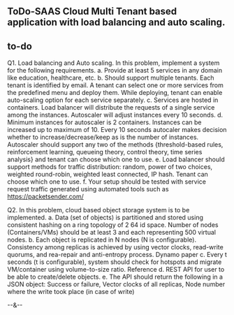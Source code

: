 ## ToDo-SAAS Cloud Multi Tenant based application with load balancing and auto scaling.

## to-do

Q1. Load balancing and Auto scaling. In this problem, implement a system for the following requirements.
a. Provide at least 5 services in any domain like education, healthcare, etc.
b. Should support multiple tenants. Each tenant is identified by email. A tenant can select one
or more services from the predefined menu and deploy them. While deploying, tenant can
enable auto-scaling option for each service separately.
c. Services are hosted in containers. Load balancer will distribute the requests of a single service
among the instances. Autoscaler will adjust instances every 10 seconds.
d. Minimum instances for autoscaler is 2 containers. Instances can be increased up to maximum
of 10. Every 10 seconds autocaler makes decision whether to increase/decrease/keep as is
the number of instances. Autoscaler should support any two of the methods {threshold-based
rules, reinforcement learning, queueing theory, control theory, time series analysis} and
tenant can choose which one to use.
e. Load balancer should support methods for traffic distribution: random, power of two choices,
weighted round-robin, weighted least connected, IP hash. Tenant can choose which one to
use.
f. Your setup should be tested with service request traffic generated using automated tools
such as https://packetsender.com/

Q2. In this problem, cloud based object storage system is to be implemented.
a. Data (set of objects) is partitioned and stored using consistent hashing on a ring topology of
2
64 id space. Number of nodes (Containers/VMs) should be at least 3 and each representing
500 virtual nodes.
b. Each object is replicated in N nodes (N is configurable). Consistency among replicas is
achieved by using vector clocks, read-write quorums, and rea-repair and anti-entropy process.
Dynamo paper
c. Every t seconds (t is configurable), system should check for hotspots and migrate
VM/container using volume-to-size ratio. Reference
d. REST API for user to be able to create/delete objects.
e. The API should return the following in a JSON object: Success or failure, Vector clocks of
all replicas, Node number where the write took place (in case of write)

--&--
